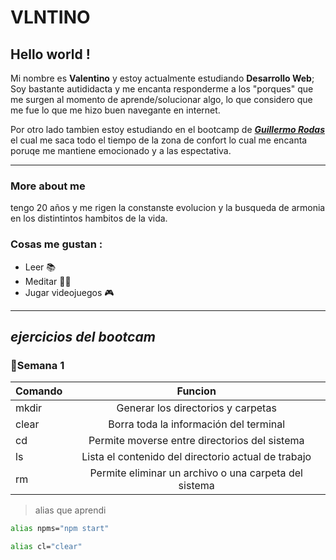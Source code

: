 # VLNTINO

## Hello world !

Mi nombre es **Valentino** y estoy actualmente estudiando **Desarrollo Web**; Soy bastante autididacta y me encanta responderme a los "porques" que me surgen al momento de aprende/solucionar algo, lo que considero que me fue lo que me hizo buen navegante en internet.

Por otro lado tambien estoy estudiando en el bootcamp de
**_[Guillermo Rodas](https://undefined.academy/ "bootcamp page")_** el cual me saca todo el tiempo de la zona de confort lo cual me encanta poruqe me mantiene emocionado y a las espectativa.

---

### More about me

tengo 20 años y me rigen la constanste evolucion y la busqueda de armonia en los distintintos hambitos de la vida.

### Cosas me gustan :

- Leer 📚
- Meditar 🧘‍♂️
- Jugar videojuegos 🎮

---

## _ejercicios del bootcam_

### 📅Semana 1

| Comando |                        Funcion                        |
| :------ | :---------------------------------------------------: |
| mkdir   |          Generar los directorios y carpetas           |
| clear   |        Borra toda la información del terminal         |
| cd      |     Permite moverse entre directorios del sistema     |
| ls      |  Lista el contenido del directorio actual de trabajo  |
| rm      | Permite eliminar un archivo o una carpeta del sistema |

> alias que aprendi

```bash
alias npms="npm start"

alias cl="clear"
```


<!--
**VALNTNO/VALNTNO** is a ✨ _special_ ✨ repository because its `README.md` (this file) appears on your GitHub profile.

Here are some ideas to get you started:

- 🔭 I’m currently working on ...
- 🌱 I’m currently learning ...
- 👯 I’m looking to collaborate on ...
- 🤔 I’m looking for help with ...
- 💬 Ask me about ...
- 📫 How to reach me: ...
- 😄 Pronouns: ...
- ⚡ Fun fact: ...
-->
